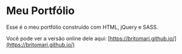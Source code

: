 # Meu Portfólio

Esse é o meu portfólio construído com HTML, jQuery e SASS.

Você pode ver a versão online dele aqui: [https://britomari.github.io/](https://britomari.github.io/)